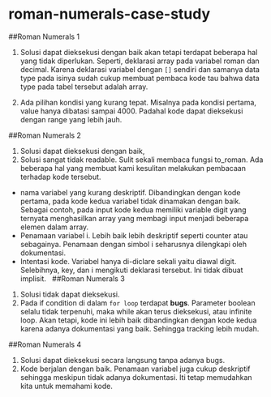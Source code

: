 # roman-numerals-case-study


##Roman Numerals 1
1. Solusi dapat dieksekusi dengan baik akan tetapi terdapat beberapa hal yang tidak diperlukan. Seperti, deklarasi array pada variabel roman dan decimal. Karena deklarasi variabel dengan ```[]``` sendiri dan samanya data type pada isinya sudah cukup membuat pembaca kode tau bahwa data type pada tabel tersebut adalah array.

2. Ada pilihan kondisi yang kurang tepat. Misalnya pada kondisi pertama, value hanya dibatasi sampai 4000. Padahal kode dapat dieksekusi dengan range yang lebih jauh.

##Roman Numerals 2
1. Solusi dapat dieksekusi dengan baik,
2. Solusi sangat tidak readable. Sulit sekali membaca fungsi to_roman. Ada beberapa hal yang membuat kami kesulitan melakukan pembacaan terhadap kode tersebut.
 - nama variabel yang kurang deskriptif. Dibandingkan dengan kode pertama, pada kode kedua variabel tidak dinamakan dengan baik. Sebagai contoh, pada input kode kedua memiliki variable digit yang ternyata menghasilkan array yang membagi input menjadi beberapa elemen dalam array.
 - Penamaan variabel i. Lebih baik lebih deskriptif seperti counter atau sebagainya. Penamaan dengan simbol i seharusnya dilengkapi oleh dokumentasi.
 - Intentasi kode. Variabel hanya di-diclare sekali yaitu diawal digit. Selebihnya, key, dan i mengikuti deklarasi tersebut. Ini tidak dibuat implisit.
 
##Roman Numerals 3
1. Solusi tidak dapat dieksekusi.
2. Pada if condition di dalam ```for loop``` terdapat **bugs**. Parameter boolean selalu tidak terpenuhi, maka while akan terus dieksekusi, atau infinite loop. Akan tetapi, kode ini lebih baik dibandingkan dengan kode kedua karena adanya dokumentasi yang baik. Sehingga tracking lebih mudah.

##Roman Numerals 4
1. Solusi dapat dieksekusi secara langsung tanpa adanya bugs.
2. Kode berjalan dengan baik. Penamaan variabel juga cukup deskriptif sehingga meskipun tidak adanya dokumentasi. Iti tetap memudahkan kita untuk memahami kode.
